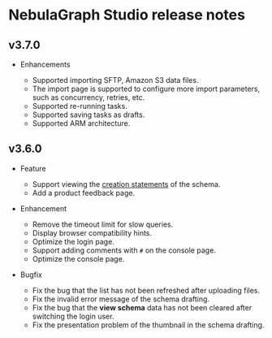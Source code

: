 # NebulaGraph Studio release notes

<!--
## v3.8.0
- Enhancements
  - Compatibility
    Since the database table structure has changed, you need to set `DB.AutoMigrate` to `true` in the configuration file, and the system will automatically upgrade and adapt the existing historical data.

    If the tables were created manually after you consulted our after-sales staff, please modify these tables manually: `task_infos`, `task_effects`, `sketches`, `schema_snapshots`, `favorites`, `files`, and `datasources`.
    
    For example:

    ```mysql
    ALTER TABLE `task_infos` ADD COLUMN `b_id` CHAR(32) NOT NULL DEFAULT '';
    UPDATE TABLE `task_infos` SET `b_id` = `id`;
    CREATE UNIQUE INDEX `idx_task_infos_id` ON `task_infos`(`b_id`);

    ALTER TABLE `task_effects` ADD COLUMN `b_id` CHAR(32) NOT NULL DEFAULT '';
    UPDATE TABLE `task_effects` SET `b_id` = `id`;
    CREATE UNIQUE INDEX `idx_task_effects_id` ON `task_effects`(`b_id`);
    ...
    ```
-->

## v3.7.0

- Enhancements

  - Supported importing SFTP, Amazon S3 data files.
  - The import page is supported to configure more import parameters, such as concurrency, retries, etc.
  - Supported re-running tasks.
  - Supported saving tasks as drafts.
  - Supported ARM architecture.

## v3.6.0

- Feature
  - Support viewing the [creation statements](../../nebula-studio/manage-schema/st-ug-view-schema.md) of the schema.
  - Add a product feedback page.

- Enhancement
  - Remove the timeout limit for slow queries.
  - Display browser compatibility hints.
  - Optimize the login page.
  - Support adding comments with `#` on the console page.
  - Optimize the console page.

- Bugfix

  - Fix the bug that the list has not been refreshed after uploading files.
  - Fix the invalid error message of the schema drafting.
  - Fix the bug that the **view schema** data has not been cleared after switching the login user.
  - Fix the presentation problem of the thumbnail in the schema drafting.
